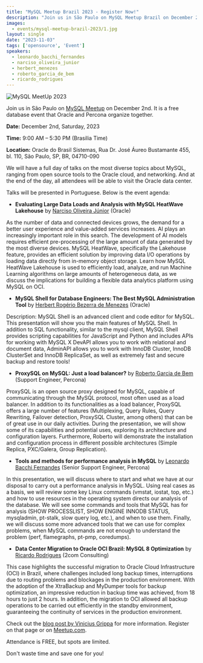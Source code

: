 ```yaml
---
title: "MySQL Meetup Brazil 2023 - Register Now!"
description: "Join us in São Paulo on MySQL Meetup Brazil on December 2nd. It is a free database event that Oracle and Percona organize together."
images:
  - events/mysql-meetup-brazil-2023/1.jpg
layout: single
date: "2023-11-03"
tags: ['opensource', 'Event']
speakers:
  - leonardo_bacchi_fernandes
  - narciso_oliveira_junior
  - herbert_menezes
  - roberto_garcia_de_bem
  - ricardo_rodrigues
---
```


![MySQL MeetUp 2023](/events/mysql-meetup-brazil-2023/1.jpg)

Join us in São Paulo on [MySQL Meetup](https://anotherboringtechblog.com/2023/10/mysql-meetup-brazil-informacoes-do-evento-e-agenda/) on December 2nd. It is a free database event that Oracle and Percona organize together. 

**Date:** December 2nd, Saturday, 2023

**Time:** 9:00 AM – 5:30 PM (Brasilia Time)

**Location:** Oracle do Brasil Sistemas, Rua Dr. José Áureo Bustamante 455, bl. 110, São Paulo, SP, BR, 04710-090

We will have a full day of talks on the most diverse topics about MySQL, ranging from open source tools to the Oracle cloud, and networking. And at the end of the day, all attendees will be able to visit the Oracle data center.

Talks will be presented in Portuguese. Below is the event agenda:

* **Evaluating Large Data Loads and Analysis with MySQL HeatWave Lakehouse** by [Narciso Oliveira Júnior](https://www.linkedin.com/in/narcisooliveira/) (Oracle)

As the number of data and connected devices grows, the demand for a better user experience and value-added services increases. AI plays an increasingly important role in this search. The development of AI models requires efficient pre-processing of the large amount of data generated by the most diverse devices. MySQL HeatWave, specifically the Lakehouse feature, provides an efficient solution by improving data I/O operations by loading data directly from in-memory object storage. Learn how MySQL HeatWave Lakehouse is used to efficiently load, analyze, and run Machine Learning algorithms on large amounts of heterogeneous data, as we discuss the implications for building a flexible data analytics platform using MySQL on OCI.

* **MySQL Shell for Database Engineers: The Best MySQL Administration Tool** by [Herbert Rogério Bezerra de Menezes](https://www.linkedin.com/in/herbertrbmenezes/) (Oracle)

Description: MySQL Shell is an advanced client and code editor for MySQL. This presentation will show you the main features of MySQL Shell. In addition to SQL functionality, similar to the mysql client, MySQL Shell provides scripting capabilities for JavaScript and Python and includes APIs for working with MySQL X DevAPI allows you to work with relational and document data, AdminAPI allows you to work with InnoDB Cluster, InnoDB ClusterSet and InnoDB ReplicaSet, as well as extremely fast and secure backup and restore tools!

* **ProxySQL on MySQL: Just a load balancer?** by [Roberto Garcia de Bem](https://www.linkedin.com/in/roberto-de-bem/) (Support Engineer, Percona)

ProxySQL is an open source proxy designed for MySQL, capable of communicating through the MySQL protocol, most often used as a load balancer. In addition to its functionalities as a load balancer, ProxySQL offers a large number of features (Multiplexing, Query Rules, Query Rewriting, Failover detection, ProxySQL Cluster, among others) that can be of great use in our daily activities. During the presentation, we will show some of its capabilities and potential uses, exploring its architecture and configuration layers. Furthermore, Roberto will demonstrate the installation and configuration process in different possible architectures (Simple Replica, PXC/Galera, Group Replication).

* **Tools and methods for performance analysis in MySQL** by [Leonardo Bacchi Fernandes](https://www.linkedin.com/in/leonardo-bacchi-fernandes-3221b7141/) (Senior Support Engineer, Percona)

In this presentation, we will discuss where to start and what we have at our disposal to carry out a performance analysis in MySQL. Using real cases as a basis, we will review some key Linux commands (vmstat, iostat, top, etc.) and how to use resources in the operating system directs our analysis of the database. We will see some commands and tools that MySQL has for analysis (SHOW PROCESSLIST, SHOW ENGINE INNODB STATUS, mysqladmin, pt-stalk, slow query log, etc.), and when to use them. Finally, we will discuss some more advanced tools that we can use for complex problems, when MySQL commands are not enough to understand the problem (perf, flamegraphs, pt-pmp, coredumps).

* **Data Center Migration to Oracle OCI Brazil: MySQL 8 Optimization** by [Ricardo Rodrigues](https://www.linkedin.com/in/ricardo-rodrigues-45386525/) (2com Consulting)

This case highlights the successful migration to Oracle Cloud Infrastructure (OCI) in Brazil, where challenges included long backup times, interruptions due to routing problems and blockages in the production environment. With the adoption of the XtraBackup and MyDumper tools for backup optimization, an impressive reduction in backup time was achieved, from 18 hours to just 2 hours. In addition, the migration to OCI allowed all backup operations to be carried out efficiently in the standby environment, guaranteeing the continuity of services in the production environment.

Check out the [blog post by Vinicius Grippa](https://anotherboringtechblog.com/2023/10/mysql-meetup-brazil-informacoes-do-evento-e-agenda/) for more information. Register on that page or on [Meetup.com](https://www.meetup.com/sao-paulo-technology-meetup-group/events/297050930/). 

Attendance is FREE, but spots are limited. 

Don't waste time and save one for you! 




